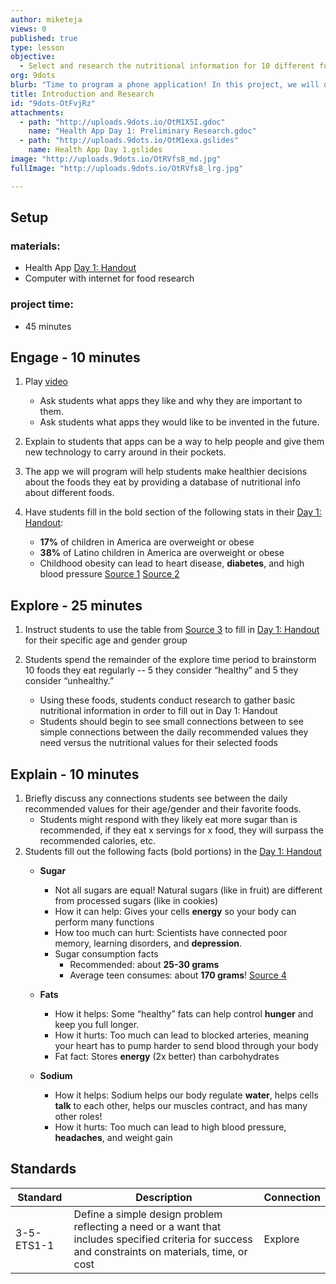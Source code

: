 ```yaml
---
author: miketeja
views: 0
published: true
type: lesson
objective: 
  - Select and research the nutritional information for 10 different foods that will later be programmed into an Android application
org: 9dots
blurb: "Time to program a phone application! In this project, we will design and program a fully functioning Android phone app that can keep track of different foods and some nutritional facts! Your job as a designer and programmer is to select some of your favorite foods and learn about them, then design your app to teach others using the MIT AppInventor."
title: Introduction and Research
id: "9dots-OtFvjRz"
attachments: 
  - path: "http://uploads.9dots.io/OtM1X5I.gdoc"
    name: "Health App Day 1: Preliminary Research.gdoc"
  - path: "http://uploads.9dots.io/OtM1exa.gslides"
    name: Health App Day 1.gslides
image: "http://uploads.9dots.io/OtRVfs8_md.jpg"
fullImage: "http://uploads.9dots.io/OtRVfs8_lrg.jpg"

---
```


## Setup
### materials:
- Health App [Day 1: Handout](http://uploads.9dots.io/OtM1X5I.gdoc)
- Computer with internet for food research

### project time:	
- 45 minutes

## Engage - 10 minutes
1. Play [video](https://www.youtube.com/watch?v=elaR3WhguVk)
	
	- Ask students what apps they like and why they are important to them. 
	- Ask students what apps they would like to be invented in the future.

2. Explain to students that apps can be a way to help people and give them new technology to carry around in their pockets. 
3. The app we will program will help students make healthier decisions about the foods they eat by providing a database of nutritional info about different foods.
4. Have students fill in the bold section of the following stats in their [Day 1: Handout](http://uploads.9dots.io/OtM1X5I.gdoc):
	- **17%** of children in America are overweight or obese
	- **38%** of Latino children in America are overweight or obese
	- Childhood obesity can lead to heart disease, **diabetes**, and high blood pressure
[Source 1](http://www.cdc.gov/obesity/data/childhood.html)
[Source 2](http://www.rwjf.org/content/dam/web-assets/2010/05/overweight-and-obesity-among-latino-youths)

## Explore - 25 minutes
1. Instruct students to use the table from [Source 3](https://www.bcm.edu/research/centers/childrens-nutrition-research-center/consumer/archives/percentDV.htm) to fill in [Day 1: Handout](http://uploads.9dots.io/OtM1X5I.gdoc) for their specific age and gender group
2. Students spend the remainder of the explore time period to brainstorm 10 foods they eat regularly -- 5 they consider “healthy” and 5 they consider “unhealthy.” 

	- Using these foods, students conduct research to gather basic nutritional information in order to fill out in Day 1: Handout
    - Students should begin to see small connections between to see simple connections between the daily recommended values they need versus the nutritional values for their selected foods

## Explain - 10 minutes
1. Briefly discuss any connections students see between the daily recommended values for their age/gender and their favorite foods.
	- Students might respond with they likely eat more sugar than is recommended, if they eat x servings for x food, they will surpass the recommended calories, etc. 
2. Students fill out the following facts (bold portions) in the [Day 1: Handout](http://uploads.9dots.io/OtM1X5I.gdoc)
	- **Sugar**
    	- Not all sugars are equal! Natural sugars (like in fruit) are different from processed sugars (like in cookies)
		- How it can help: Gives your cells **energy** so your body can perform many functions
		- How too much can hurt: Scientists have connected poor memory, learning disorders, and **depression**.
		- Sugar consumption facts
			- Recommended: about **25-30 grams**
			- Average teen consumes: about **170 grams**!
[Source 4](http://www.womansday.com/health-fitness/nutrition/how-much-sugar-do-your-kids-eat-108599)

	- **Fats**
    	- How it helps: Some “healthy” fats can help control **hunger** and keep you full longer.
		- How it hurts: Too much can lead to blocked arteries, meaning your heart has to pump harder to send blood through your body
		- Fat fact: Stores **energy** (2x better) than carbohydrates 
        
	- **Sodium**
    	- How it helps: Sodium helps our body regulate **water**, helps cells **talk** to each other, helps our muscles contract, and has many other roles!
		- How it hurts: Too much can lead to high blood pressure, **headaches**, and weight gain

## Standards
 
| Standard      | Description   | Connection  |
| ------------- |---------------| ------|
| 3-5-ETS1-1 | Define a simple design problem reflecting a need or a want that includes specified criteria for success and constraints on materials, time, or cost | Explore |
